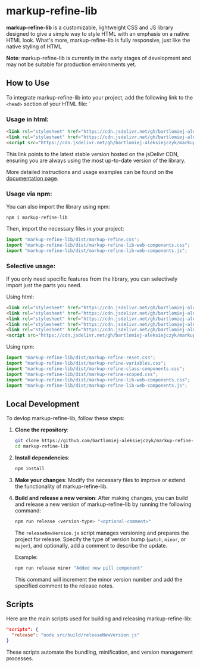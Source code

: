 # markup-refine-lib

**markup-refine-lib** is a customizable, lightweight CSS and JS library designed to give a simple way to style HTML with an emphasis on a native HTML look. What's more, markup-refine-lib is fully responsive, just like the native styling of HTML

**Note**: markup-refine-lib is currently in the early stages of development and may not be suitable for production environments yet.

## How to Use

To integrate markup-refine-lib into your project, add the following link to the `<head>` section of your HTML file:
`
### Usage in html:
```html
<link rel="stylesheet" href="https://cdn.jsdelivr.net/gh/bartlomiej-aleksiejczyk/markup-refine-lib@0.6.2/dist/markup-refine-lib.min.css" />
<link rel="stylesheet" href="https://cdn.jsdelivr.net/gh/bartlomiej-aleksiejczyk/markup-refine-lib@0.6.2/dist/webComponents.css" />
<script src="https://cdn.jsdelivr.net/gh/bartlomiej-aleksiejczyk/markup-refine-lib@0.6.2/dist/webComponents.js"></script>
```

This link points to the latest stable version hosted on the jsDelivr CDN, ensuring you are always using the most up-to-date version of the library.

More detailed instructions and usage examples can be found on the [documentation page](https://bartlomiej-aleksiejczyk.github.io/markup-refine-lib/).

### Usage via npm:

You can also import the library using npm:
```shell
npm i markup-refine-lib
```

Then, import the necessary files in your project:
```js
import "markup-refine-lib/dist/markup-refine.css";
import "markup-refine-lib/dist/markup-refine-lib-web-components.css";
import "markup-refine-lib/dist/markup-refine-lib-web-components.js";
```
### Selective usage:

If you only need specific features from the library, you can selectively import just the parts you need.

Using html:
```html
<link rel="stylesheet" href="https://cdn.jsdelivr.net/gh/bartlomiej-aleksiejczyk/markup-refine-lib@0.6.2/dist/markup-refine-lib-reset.min.css" />
<link rel="stylesheet" href="https://cdn.jsdelivr.net/gh/bartlomiej-aleksiejczyk/markup-refine-lib@0.6.2/dist/markup-refine-lib-class-components.min.css" />
<link rel="stylesheet" href="https://cdn.jsdelivr.net/gh/bartlomiej-aleksiejczyk/markup-refine-lib@0.6.2/dist/markup-refine-lib-variables.min.css" />
<link rel="stylesheet" href="https://cdn.jsdelivr.net/gh/bartlomiej-aleksiejczyk/markup-refine-lib@0.6.2/dist/markup-refine-lib-scoped.min.css" />
<link rel="stylesheet" href="https://cdn.jsdelivr.net/gh/bartlomiej-aleksiejczyk/markup-refine-lib@0.6.2/dist/webComponents.css" />
<script src="https://cdn.jsdelivr.net/gh/bartlomiej-aleksiejczyk/markup-refine-lib@0.6.2/dist/webComponents.js"></script>
```
Using npm:
```js
import "markup-refine-lib/dist/markup-refine-reset.css";
import "markup-refine-lib/dist/markup-refine-variables.css";
import "markup-refine-lib/dist/markup-refine-class-components.css";
import "markup-refine-lib/dist/markup-refine-scoped.css";
import "markup-refine-lib/dist/markup-refine-lib-web-components.css";
import "markup-refine-lib/dist/markup-refine-lib-web-components.js";
```
## Local Development

To devlop markup-refine-lib, follow these steps:

1. **Clone the repository**:

   ```bash
   git clone https://github.com/bartlomiej-aleksiejczyk/markup-refine-lib.git
   cd markup-refine-lib
   ```

2. **Install dependencies**:

   ```bash
   npm install
   ```

3. **Make your changes**: Modify the necessary files to improve or extend the functionality of markup-refine-lib.

4. **Build and release a new version**: After making changes, you can build and release a new version of markup-refine-lib by running the following command:

   ```bash
   npm run release <version-type> "<optional-comment>"
   ```

   The `releaseNewVersion.js` script manages versioning and prepares the project for release. Specify the type of version bump (`patch`, `minor`, or `major`), and optionally, add a comment to describe the update.

   Example:

   ```bash
   npm run release minor "Added new pill component"
   ```

   This command will increment the minor version number and add the specified comment to the release notes.

## Scripts

Here are the main scripts used for building and releasing markup-refine-lib:

```json
"scripts": {
  "release": "node src/build/releaseNewVersion.js"
}
```

These scripts automate the bundling, minification, and version management processes.
